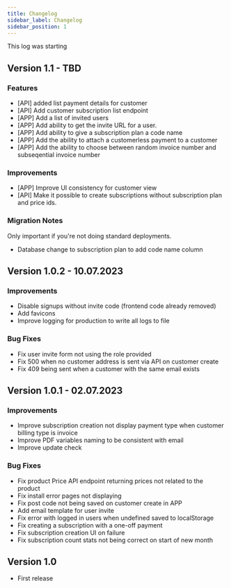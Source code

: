 ```yaml
---
title: Changelog
sidebar_label: Changelog
sidebar_position: 1
---
```

This log was starting

## Version 1.1 - TBD

### Features

* [API] added list payment details for customer
* [API] Add customer subscription list endpoint
* [APP] Add a list of invited users
* [APP] Add ability to get the invite URL for a user.
* [APP] Add ability to give a subscription plan a code name
* [APP] Add the ability to attach a customerless payment to a customer
* [APP] Add the ability to choose between random invoice number and subseqential invoice number

### Improvements

* [APP] Improve UI consistency for customer view
* [API] Make it possible to create subscriptions without subscription plan and price ids.

### Migration Notes

Only important if you're not doing standard deployments.

* Database change to subscription plan to add code name column

## Version 1.0.2 - 10.07.2023

### Improvements

* Disable signups without invite code (frontend code already removed)
* Add favicons
* Improve logging for production to write all logs to file

### Bug Fixes

* Fix user invite form not using the role provided
* Fix 500 when no customer address is sent via API on customer create
* Fix 409 being sent when a customer with the same email exists

## Version 1.0.1 - 02.07.2023

### Improvements
* Improve subscription creation not display payment type when customer billing type is invoice
* Improve PDF variables naming to be consistent with email
* Improve update check

### Bug Fixes

* Fix product Price API endpoint returning prices not related to the product
* Fix install error pages not displaying
* Fix post code not being saved on customer create in APP
* Add email template for user invite
* Fix error with logged in users when undefined saved to localStorage
* Fix creating a subscription with a one-off payment
* Fix subscription creation UI on failure
* Fix subscription count stats not being correct on start of new month

## Version 1.0

* First release
